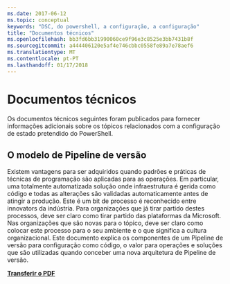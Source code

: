 ```yaml
---
ms.date: 2017-06-12
ms.topic: conceptual
keywords: "DSC, do powershell, a configuração, a configuração"
title: "Documentos técnicos"
ms.openlocfilehash: bb3fd6bb31990060ce9f96e3c8525e3bb7431b8f
ms.sourcegitcommit: a444406120e5af4e746cbbc0558fe89a7e78aef6
ms.translationtype: MT
ms.contentlocale: pt-PT
ms.lasthandoff: 01/17/2018
---
```

# <a name="whitepapers"></a>Documentos técnicos

Os documentos técnicos seguintes foram publicados para fornecer informações adicionais sobre os tópicos relacionados com a configuração de estado pretendido do PowerShell.

## <a name="the-release-pipeline-model"></a>O modelo de Pipeline de versão
Existem vantagens para ser adquiridos quando padrões e práticas de técnicas de programação são aplicadas para as operações. Em particular, uma totalmente automatizada solução onde infraestrutura é gerida como código e todas as alterações são validadas automaticamente antes de atingir a produção. Este é um bit de processo é reconhecido entre innovators da indústria. Para organizações que já tirar partido destes processos, deve ser claro como tirar partido das plataformas da Microsoft. Nas organizações que são novas para o tópico, deve ser claro como colocar este processo para o seu ambiente e o que significa a cultura organizacional. Este documento explica os componentes de um Pipeline de versão para configuração como código, o valor para operações e soluções que são utilizadas quando conceber uma nova arquitetura de Pipeline de versão. 

**[Transferir o PDF](http://aka.ms/thereleasepipelinemodelpdf)**

